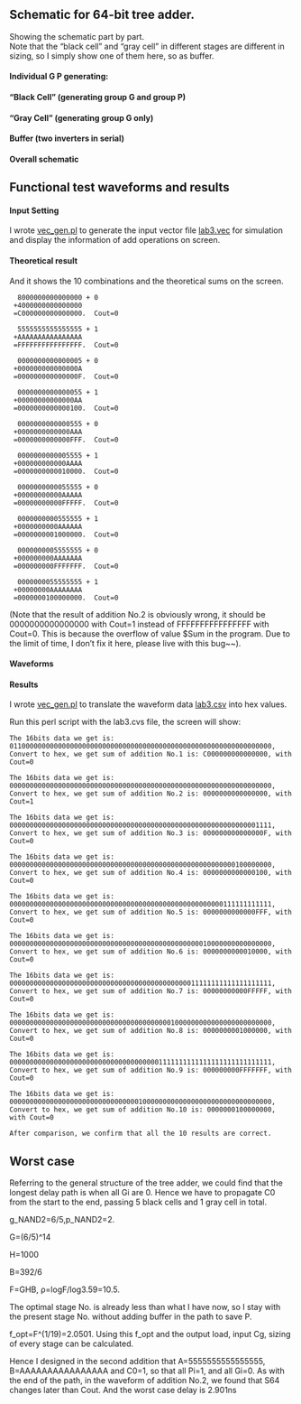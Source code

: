 ## Schematic for 64-bit tree adder.
Showing the schematic part by part.<br />
Note that the “black cell” and “gray cell” in different stages are different in sizing, so I simply show one of them here, so as buffer. 
#### Individual G P generating:


#### “Black Cell” (generating group G and group P)


#### “Gray Cell” (generating group G only)

#### Buffer (two inverters in serial)
 

#### Overall schematic


## Functional test waveforms and results
#### Input Setting
I wrote [vec_gen.pl](https://github.com/CWang24/Adders/blob/master/vec_gen.pl) to generate the input vector file [lab3.vec](https://github.com/CWang24/Adders/blob/master/lab3.vec) for simulation and display the information of add operations on screen.

#### Theoretical result
And it shows the 10 combinations and the theoretical sums on the screen.
```
  8000000000000000 + 0
 +4000000000000000
 =C000000000000000.  Cout=0

  5555555555555555 + 1
 +AAAAAAAAAAAAAAAA
 =FFFFFFFFFFFFFFFF.  Cout=0

  0000000000000005 + 0
 +000000000000000A
 =000000000000000F.  Cout=0

  0000000000000055 + 1
 +00000000000000AA
 =0000000000000100.  Cout=0

  0000000000000555 + 0
 +0000000000000AAA
 =0000000000000FFF.  Cout=0

  0000000000005555 + 1
 +000000000000AAAA
 =0000000000010000.  Cout=0

  0000000000055555 + 0
 +00000000000AAAAA
 =00000000000FFFFF.  Cout=0

  0000000000555555 + 1
 +0000000000AAAAAA
 =0000000001000000.  Cout=0

  0000000005555555 + 0
 +000000000AAAAAAA
 =000000000FFFFFFF.  Cout=0

  0000000055555555 + 1
 +00000000AAAAAAAA
 =0000000100000000.  Cout=0
```

(Note that the result of addition No.2 is obviously wrong, it should be 0000000000000000 with Cout=1 instead of FFFFFFFFFFFFFFFF with Cout=0. This is because the overflow of value $Sum in the program. Due to the limit of time, I don’t fix it here, please live with this bug~~). 

#### Waveforms

#### Results
I wrote [vec_gen.pl](https://github.com/CWang24/Adders/blob/master/vec_gen.pl) to translate the waveform data [lab3.csv](https://github.com/CWang24/Adders/blob/master/lab3.csv#L2) into hex values.<br />

Run this perl script with the lab3.cvs file, the screen will show:
```
The 16bits data we get is: 01100000000000000000000000000000000000000000000000000000000000000,
Convert to hex, we get sum of addition No.1 is: C000000000000000, with Cout=0

The 16bits data we get is: 00000000000000000000000000000000000000000000000000000000000000000,
Convert to hex, we get sum of addition No.2 is: 0000000000000000, with Cout=1

The 16bits data we get is: 00000000000000000000000000000000000000000000000000000000000001111,
Convert to hex, we get sum of addition No.3 is: 000000000000000F, with Cout=0

The 16bits data we get is: 00000000000000000000000000000000000000000000000000000000100000000,
Convert to hex, we get sum of addition No.4 is: 0000000000000100, with Cout=0

The 16bits data we get is: 00000000000000000000000000000000000000000000000000000111111111111,
Convert to hex, we get sum of addition No.5 is: 0000000000000FFF, with Cout=0

The 16bits data we get is: 00000000000000000000000000000000000000000000000010000000000000000,
Convert to hex, we get sum of addition No.6 is: 0000000000010000, with Cout=0

The 16bits data we get is: 00000000000000000000000000000000000000000000011111111111111111111,
Convert to hex, we get sum of addition No.7 is: 00000000000FFFFF, with Cout=0

The 16bits data we get is: 00000000000000000000000000000000000000001000000000000000000000000,
Convert to hex, we get sum of addition No.8 is: 0000000001000000, with Cout=0

The 16bits data we get is: 00000000000000000000000000000000000001111111111111111111111111111,
Convert to hex, we get sum of addition No.9 is: 000000000FFFFFFF, with Cout=0

The 16bits data we get is: 00000000000000000000000000000000100000000000000000000000000000000,
Convert to hex, we get sum of addition No.10 is: 0000000100000000, with Cout=0

After comparison, we confirm that all the 10 results are correct.
```
## Worst case
Referring to the general structure of the tree adder, we could find that the longest delay path is when all Gi are 0. Hence we have to propagate C0 from the start to the end, passing 5 black cells and 1 gray cell in total.

g_NAND2=6/5,p_NAND2=2.

G=(6/5)^14

H=1000

B=392/6

F=GHB, ρ=logF/log3.59=10.5. 

The optimal stage No. is already less than what I have now, so I stay with the present stage No. without adding buffer in the path to save P.

f_opt=F^(1/19)=2.0501. Using this f_opt and the output load, input Cg, sizing of every stage can be calculated.

Hence I designed in the second addition that A=5555555555555555, B=AAAAAAAAAAAAAAAA and C0=1, so that all Pi=1, and all Gi=0.
As with the end of the path, in the waveform of addition No.2, we found that S64 changes later than Cout.
And the worst case delay is 2.901ns

